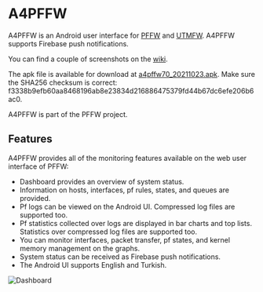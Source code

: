 # A4PFFW

A4PFFW is an Android user interface for [PFFW](https://github.com/sonertari/PFFW) and [UTMFW](https://github.com/sonertari/UTMFW). A4PFFW supports Firebase push notifications.

You can find a couple of screenshots on the [wiki](https://github.com/sonertari/A4PFFW/wiki).

The apk file is available for download at [a4pffw70\_20211023.apk](https://drive.google.com/file/d/1rrdrhxXICKPQOQrjFDqVpCpqf-Xz8JEe/view?usp=sharing). Make sure the SHA256 checksum is correct: f3338b9efb60aa8468196ab8e23834d216886475379fd44b67dc6efe206b6ac0.

A4PFFW is part of the PFFW project.

## Features

A4PFFW provides all of the monitoring features available on the web user interface of PFFW:

- Dashboard provides an overview of system status.
- Information on hosts, interfaces, pf rules, states, and queues are provided.
- Pf logs can be viewed on the Android UI. Compressed log files are supported too.
- Pf statistics collected over logs are displayed in bar charts and top lists. Statistics over compressed log files are supported too.
- You can monitor interfaces, packet transfer, pf states, and kernel memory management on the graphs.
- System status can be received as Firebase push notifications.
- The Android UI supports English and Turkish.

![Dashboard](https://github.com/sonertari/A4PFFW/blob/master/screenshots/A4PffwDashboard.png)
